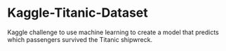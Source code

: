 # Kaggle-Titanic-Dataset
Kaggle challenge to use machine learning to create a model that predicts which passengers survived the Titanic shipwreck.
